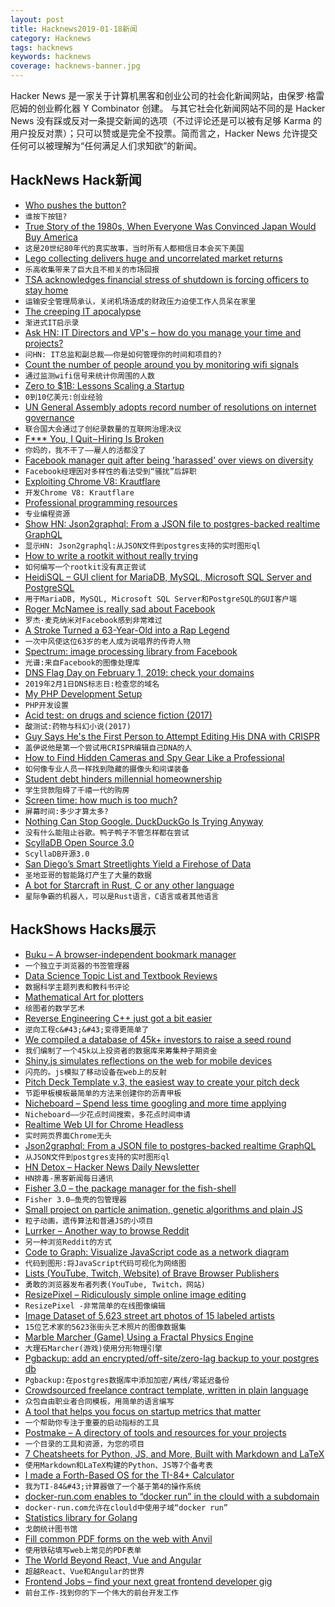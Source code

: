 ```yaml
---
layout: post
title: Hacknews2019-01-18新闻
category: Hacknews
tags: hacknews
keywords: hacknews
coverage: hacknews-banner.jpg
---
```


Hacker News 是一家关于计算机黑客和创业公司的社会化新闻网站，由保罗·格雷厄姆的创业孵化器 Y Combinator 创建。
与其它社会化新闻网站不同的是 Hacker News 没有踩或反对一条提交新闻的选项（不过评论还是可以被有足够 Karma 的用户投反对票）；只可以赞或是完全不投票。简而言之，Hacker News 允许提交任何可以被理解为“任何满足人们求知欲”的新闻。

## HackNews Hack新闻


- [Who pushes the button?](https://aeon.co/essays/what-would-a-world-without-pushbuttons-look-like)
- `谁按下按钮?`
- [True Story of the 1980s, When Everyone Was Convinced Japan Would Buy America](https://www.businessinsider.com/japans-eighties-america-buying-spree-2014-9#so-in-september-1985-the-g-5-countries-signed-the-plaza-accord-the-non-american-ones-pledged-more-liberal-trade-policies-to-try-to-close-it-7)
- `这是20世纪80年代的真实故事，当时所有人都相信日本会买下美国`
- [Lego collecting delivers huge and uncorrelated market returns](https://www.bloomberg.com/news/articles/2019-01-17/lego-collecting-delivers-huge-and-uncorrelated-market-returns)
- `乐高收集带来了巨大且不相关的市场回报`
- [TSA acknowledges financial stress of shutdown is forcing officers to stay home](https://www.washingtonpost.com/transportation/2019/01/17/tsa-says-financial-stress-shutdown-is-forcing-growing-number-officers-stay-home/)
- `运输安全管理局承认，关闭机场造成的财政压力迫使工作人员呆在家里`
- [The creeping IT apocalypse](https://forrestbrazeal.com/2019/01/16/cloud-irregular-the-creeping-it-apocalypse/)
- `渐进式IT启示录`
- [Ask HN: IT Directors and VP&#39;s – how do you manage your time and projects?](item?id=18931641)
- `问HN: IT总监和副总裁——你是如何管理你的时间和项目的?`
- [Count the number of people around you by monitoring wifi signals](https://github.com/schollz/howmanypeoplearearound)
- `通过监测wifi信号来统计你周围的人数`
- [Zero to $1B: Lessons Scaling a Startup](https://medium.com/@swaaanson/zero-to-1b-8-lessons-scaling-a-startup-f9a4b631de61)
- `0到10亿美元:创业经验`
- [UN General Assembly adopts record number of resolutions on internet governance](https://www.apc.org/en/node/35253)
- `联合国大会通过了创纪录数量的互联网治理决议`
- [F*** You, I Quit – Hiring Is Broken](https://medium.com/@evnowandforever/f-you-i-quit-hiring-is-broken-bb8f3a48d324)
- `你妈的，我不干了——雇人的活都没了`
- [Facebook manager quit after being &#39;harassed&#39; over views on diversity](https://www.cnbc.com/2019/01/17/facebook-manager-quits-after-being-harassed-over-views-on-diversity.html)
- `Facebook经理因对多样性的看法受到“骚扰”后辞职`
- [Exploiting Chrome V8: Krautflare](https://www.jaybosamiya.com/blog/2019/01/02/krautflare/)
- `开发Chrome V8: Krautflare`
- [Professional programming resources](https://github.com/charlax/professional-programming)
- `专业编程资源`
- [Show HN: Json2graphql: From a JSON file to postgres-backed realtime GraphQL](https://github.com/hasura/graphql-engine/tree/master/community/tools/json2graphql)
- `显示HN: Json2graphql:从JSON文件到postgres支持的实时图形ql`
- [How to write a rootkit without really trying](https://blog.trailofbits.com/2019/01/17/how-to-write-a-rootkit-without-really-trying/)
- `如何编写一个rootkit没有真正尝试`
- [HeidiSQL – GUI client for MariaDB, MySQL, Microsoft SQL Server and PostgreSQL](https://www.heidisql.com/)
- `用于MariaDB, MySQL, Microsoft SQL Server和PostgreSQL的GUI客户端`
- [Roger McNamee is really sad about Facebook](http://time.com/5505441/mark-zuckerberg-mentor-facebook-downfall/)
- `罗杰·麦克纳米对Facebook感到非常难过`
- [A Stroke Turned a 63-Year-Old into a Rap Legend](https://www.theatlantic.com/health/archive/2019/01/doctor-rapp/579634/)
- `一次中风使这位63岁的老人成为说唱界的传奇人物`
- [Spectrum: image processing library from Facebook](https://libspectrum.io)
- `光谱:来自Facebook的图像处理库`
- [DNS Flag Day on February 1, 2019: check your domains](https://dnsflagday.net)
- `2019年2月1日DNS标志日:检查您的域名`
- [My PHP Development Setup](https://johnmackenzie.co.uk/post/my-modern-php-development-setup/)
- `PHP开发设置`
- [Acid test: on drugs and science fiction (2017)](https://nevalalee.wordpress.com/2017/04/27/the-acid-test/)
- `酸测试:药物与科幻小说(2017)`
- [Guy Says He&#39;s the First Person to Attempt Editing His DNA with CRISPR](https://www.buzzfeednews.com/article/stephaniemlee/this-biohacker-wants-to-edit-his-own-dna)
- `盖伊说他是第一个尝试用CRISPR编辑自己DNA的人`
- [How to Find Hidden Cameras and Spy Gear Like a Professional](https://www.senteltechsecurity.com/blog/post/how-to-find-hidden-cameras/)
- `如何像专业人员一样找到隐藏的摄像头和间谍装备`
- [Student debt hinders millennial homeownership](https://www.curbed.com/2019/1/17/18186772/credit-student-debt-millennial-homeownership)
- `学生贷款阻碍了千禧一代的购房`
- [Screen time: how much is too much?](https://www.nature.com/articles/d41586-019-00137-6)
- `屏幕时间:多少才算太多?`
- [Nothing Can Stop Google. DuckDuckGo Is Trying Anyway](https://medium.com/s/story/nothing-can-stop-google-duckduckgo-is-trying-anyway-718eb7391423)
- `没有什么能阻止谷歌。鸭子鸭子不管怎样都在尝试`
- [ScyllaDB Open Source 3.0](https://www.scylladb.com/2019/01/17/scylla-open-source-3-0-overview/)
- `ScyllaDB开源3.0`
- [San Diego’s Smart Streetlights Yield a Firehose of Data](https://spectrum.ieee.org/view-from-the-valley/computing/networks/san-diegos-smart-streetlight-network-yielding-a-firehose-of-data)
- `圣地亚哥的智能路灯产生了大量的数据`
- [A bot for Starcraft in Rust, C or any other language](https://habr.com/en/post/436254/)
- `星际争霸的机器人，可以是Rust语言，C语言或者其他语言`


## HackShows Hacks展示

- [ Buku – A browser-independent bookmark manager](https://github.com/jarun/Buku)
- `一个独立于浏览器的书签管理器`
- [ Data Science Topic List and Textbook Reviews](http://datasciencetexts.com)
- `数据科学主题列表和教科书评论`
- [ Mathematical Art for plotters](https://codepen.io/msurguy/full/BvOpgZ)
- `绘图者的数学艺术`
- [ Reverse Engineering C&#43;&#43; just got a bit easier](https://github.com/0xgalz/Virtuailor)
- `逆向工程c&#43;&#43;变得更简单了`
- [ We compiled a database of 45k&#43; investors to raise a seed round](https://news.ycombinator.com/item?id=18911625)
- `我们编制了一个45k以上投资者的数据库来筹集种子期资金`
- [ Shiny.js simulates reflections on the web for mobile devices](https://github.com/rikschennink/shiny)
- `闪亮的。js模拟了移动设备在web上的反射`
- [ Pitch Deck Template v.3, the easiest way to create your pitch deck](https://basetemplates.com/pitch-deck-template)
- `节距甲板模板最简单的方法来创建你的沥青甲板`
- [ Nicheboard – Spend less time googling and more time applying](https://nicheboard.co)
- `Nicheboard——少花点时间搜索，多花点时间申请`
- [ Realtime Web UI for Chrome Headless](https://deepstream.live/?hn)
- `实时网页界面Chrome无头`
- [ Json2graphql: From a JSON file to postgres-backed realtime GraphQL](https://github.com/hasura/graphql-engine/tree/master/community/tools/json2graphql)
- `从JSON文件到postgres支持的实时图形ql`
- [ HN Detox – Hacker News Daily Newsletter](http://hndetox.com/v2)
- `HN排毒-黑客新闻每日通讯`
- [ Fisher 3.0 – the package manager for the fish-shell](https://github.com/jorgebucaran/fisher/releases/tag/3.0.0)
- `Fisher 3.0—鱼壳的包管理器`
- [ Small project on particle animation, genetic algorithms and plain JS](https://github.com/dg92/ant_sugar)
- `粒子动画，遗传算法和普通JS的小项目`
- [ Lurrker – Another way to browse Reddit](https://lurrker.com)
- `另一种浏览Reddit的方式`
- [ Code to Graph: Visualize JavaScript code as a network diagram](https://crubier.github.io/code-to-graph/)
- `代码到图形:将JavaScript代码可视化为网络图`
- [ Lists (YouTube, Twitch, Website) of Brave Browser Publishers](https://batgrowth.com/)
- `勇敢的浏览器发布者列表(YouTube, Twitch，网站)`
- [ ResizePixel – Ridiculously simple online image editing](https://www.resizepixel.com)
- `ResizePixel -非常简单的在线图像编辑`
- [ Image Dataset of 5,623 street art photos of 15 labeled artists](https://www.floydhub.com/rememberlenny/datasets/street-art-photos-with-15-artists-sap15a)
- `15位艺术家的5623张街头艺术照片的图像数据集`
- [ Marble Marcher (Game) Using a Fractal Physics Engine](https://github.com/HackerPoet/MarbleMarcher)
- `大理石Marcher(游戏)使用分形物理引擎`
- [ Pgbackup: add an encrypted/off-site/zero-lag backup to your postgres db](https://pgbackup.com/?2019)
- `Pgbackup:在postgres数据库中添加加密/离线/零延迟备份`
- [ Crowdsourced freelance contract template, written in plain language](https://plainfreelancecontract.com/)
- `众包自由职业者合同模板，用简单的语言编写`
- [ A tool that helps you focus on startup metrics that matter](https://unubo.com/views)
- `一个帮助你专注于重要的启动指标的工具`
- [ Postmake – A directory of tools and resources for your projects](https://postmake.io)
- `一个目录的工具和资源，为您的项目`
- [ 7 Cheatsheets for Python, JS, and More, Built with Markdown and LaTeX](https://github.com/kickstartcoding/cheatsheets)
- `使用Markdown和LaTeX构建的Python、JS等7个备考表`
- [ I made a Forth-Based OS for the TI-84&#43; Calculator](https://news.ycombinator.com/item?id=18910694)
- `我为TI-84&#43;计算器做了一个基于第4的操作系统`
- [ docker-run.com enables to “docker run” in the clould with a subdomain](https://docker-run.com)
- `docker-run.com允许在clould中使用子域“docker run”`
- [ Statistics library for Golang](https://github.com/montanaflynn/stats)
- `戈朗统计图书馆`
- [ Fill common PDF forms on the web with Anvil](https://www.useanvil.com/free-forms/)
- `使用铁砧填写web上常见的PDF表单`
- [ The World Beyond React, Vue and Angular](https://areknawo.com/the-world-beyond-react-vue-angular)
- `超越React、Vue和Angular的世界`
- [ Frontend Jobs – find your next great frontend developer gig](https://frontendjobs.tech/?)
- `前台工作-找到你的下一个伟大的前台开发工作`



